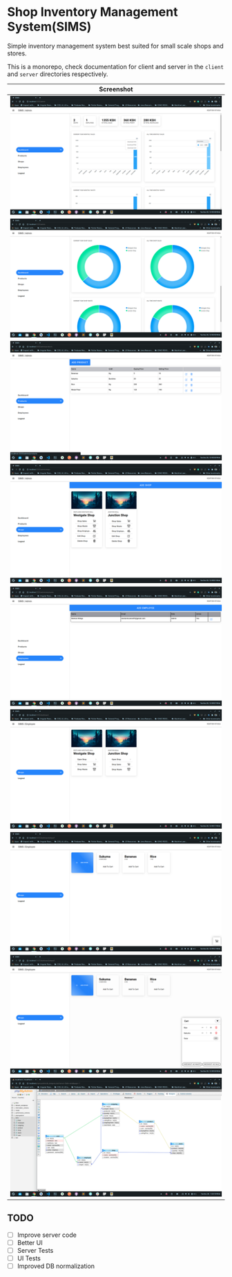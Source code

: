 # Shop Inventory Management System(SIMS)

Simple inventory management system best suited for small scale shops and stores.

This is a monorepo, check documentation for client and server in the `client` and `server` directories respectively.

| Screenshot                                                                                       |
| ------------------------------------------------------------------------------------------------ |
| <img src="https://github.com/newtonmunene99/sims/blob/master/screenshots/Screenshot1.png"></img> |
| <img src="https://github.com/newtonmunene99/sims/blob/master/screenshots/Screenshot2.png"></img> |
| <img src="https://github.com/newtonmunene99/sims/blob/master/screenshots/Screenshot3.png"></img> |
| <img src="https://github.com/newtonmunene99/sims/blob/master/screenshots/Screenshot4.png"></img> |
| <img src="https://github.com/newtonmunene99/sims/blob/master/screenshots/Screenshot5.png"></img> |
| <img src="https://github.com/newtonmunene99/sims/blob/master/screenshots/Screenshot6.png"></img> |
| <img src="https://github.com/newtonmunene99/sims/blob/master/screenshots/Screenshot7.png"></img> |
| <img src="https://github.com/newtonmunene99/sims/blob/master/screenshots/Screenshot8.png"></img> |
| <img src="https://github.com/newtonmunene99/sims/blob/master/screenshots/Screenshot9.png"></img> |

## TODO

- [ ] Improve server code
- [ ] Better UI
- [ ] Server Tests
- [ ] UI Tests
- [ ] Improved DB normalization
